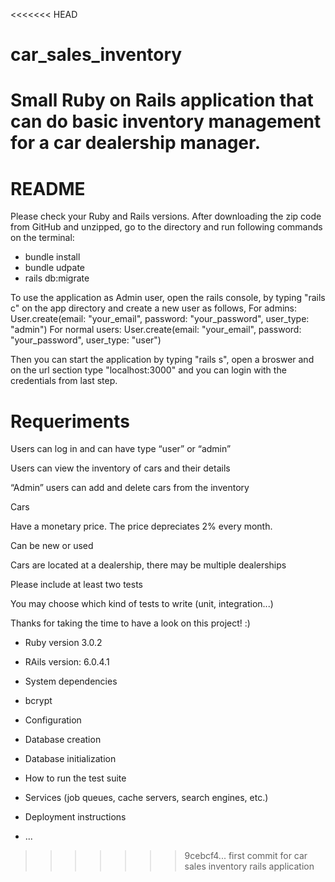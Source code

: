 <<<<<<< HEAD
# car_sales_inventory
Small Ruby on Rails application that can do basic inventory management for a car dealership manager.
=======
# README

Please check your Ruby and Rails versions.
After downloading the zip code from GitHub and unzipped, go to the directory and run following commands on the terminal:
- bundle install
- bundle udpate
- rails db:migrate

To use the application as Admin user, open the rails console, by typing "rails c" on the app directory and create a new user as follows,
For admins:
User.create(email: "your_email", password: "your_password", user_type: "admin")
For normal users:
User.create(email: "your_email", password: "your_password", user_type: "user")

Then you can start the application by typing "rails s", open a broswer and on the url section type "localhost:3000" and you can login with the credentials from last step.

# Requeriments
  Users can log in and can have type “user” or “admin”

  Users can view the inventory of cars and their details

  “Admin” users can add and delete cars from the inventory

  Cars

  Have a monetary price. The price depreciates 2% every month.

  Can be new or used

  Cars are located at a dealership, there may be multiple dealerships

  Please include at least two tests

  You may choose which kind of tests to write (unit, integration...)

  Thanks for taking the time to have a look on this project! :)

* Ruby version 3.0.2
* RAils version: 6.0.4.1

* System dependencies
* bcrypt

* Configuration

* Database creation

* Database initialization

* How to run the test suite

* Services (job queues, cache servers, search engines, etc.)

* Deployment instructions

* ...
>>>>>>> 9cebcf4... first commit for car sales inventory rails application
